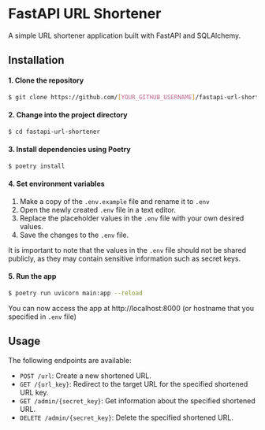 # FastAPI URL Shortener

A simple URL shortener application built with FastAPI and SQLAlchemy.

## Installation

#### 1. Clone the repository
```sh
$ git clone https://github.com/[YOUR_GITHUB_USERNAME]/fastapi-url-shortener.git
```

#### 2. Change into the project directory
```sh
$ cd fastapi-url-shortener
```

#### 3. Install dependencies using Poetry
```sh
$ poetry install
```

#### 4. Set environment variables

1. Make a copy of the `.env.example` file and rename it to `.env`
2. Open the newly created `.env` file in a text editor.
3. Replace the placeholder values in the `.env` file with your own desired values.
4. Save the changes to the `.env` file.

It is important to note that the values in the `.env` file should not be shared publicly, as they may contain sensitive information such as secret keys.

#### 5. Run the app

```sh
$ poetry run uvicorn main:app --reload
```

You can now access the app at http://localhost:8000 (or hostname that you specified in `.env` file)


## Usage

The following endpoints are available:

- `POST /url`: Create a new shortened URL.
- `GET /{url_key}`: Redirect to the target URL for the specified shortened URL key.
- `GET /admin/{secret_key}`: Get information about the specified shortened URL.
- `DELETE /admin/{secret_key}`: Delete the specified shortened URL.

